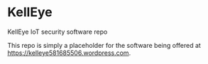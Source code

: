 # KellEye
KellEye IoT security software repo

This repo is simply a placeholder for the software being offered at https://kelleye581685506.wordpress.com.
